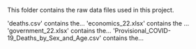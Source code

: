 This folder contains the raw data files used in this project. 

'deaths.csv' contains the...
'economics_22.xlsx' contains the ...
'government_22.xlsx' contains the...
'Provisional_COVID-19_Deaths_by_Sex_and_Age.csv' contains the...

